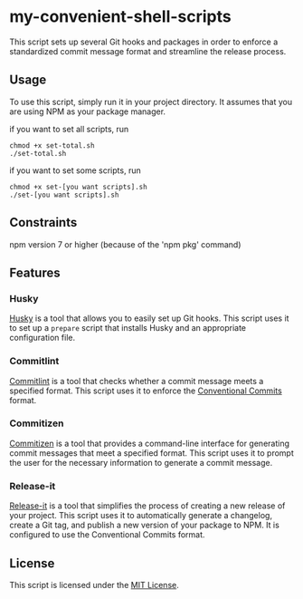 # my-convenient-shell-scripts

This script sets up several Git hooks and packages in order to enforce a standardized commit message format and streamline the release process.

## Usage

To use this script, simply run it in your project directory. It assumes that you are using NPM as your package manager.

if you want to set all scripts, run
```shell
chmod +x set-total.sh
./set-total.sh
```

if you want to set some scripts, run
```shell
chmod +x set-[you want scripts].sh
./set-[you want scripts].sh
```

## Constraints
npm version 7 or higher (because of the 'npm pkg' command)

## Features

### Husky

[Husky](https://github.com/typicode/husky) is a tool that allows you to easily set up Git hooks. This script uses it to set up a `prepare` script that installs Husky and an appropriate configuration file.

### Commitlint

[Commitlint](https://github.com/conventional-changelog/commitlint) is a tool that checks whether a commit message meets a specified format. This script uses it to enforce the [Conventional Commits](https://www.conventionalcommits.org/en/v1.0.0/) format.

### Commitizen

[Commitizen](https://github.com/commitizen/cz-cli) is a tool that provides a command-line interface for generating commit messages that meet a specified format. This script uses it to prompt the user for the necessary information to generate a commit message.

### Release-it

[Release-it](https://github.com/release-it/release-it) is a tool that simplifies the process of creating a new release of your project. This script uses it to automatically generate a changelog, create a Git tag, and publish a new version of your package to NPM. It is configured to use the Conventional Commits format.

## License

This script is licensed under the [MIT License](https://github.com/joshtronic/bash_profile/blob/master/LICENSE.md).
